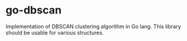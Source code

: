# go-dbscan
Implementation of DBSCAN clustering algorithm in Go lang.
This library should be usable for various structures.
